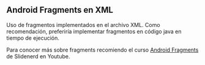 
Android Fragments en XML
---
Uso de fragmentos implementados en el archivo XML. Como recomendación, preferiría implementar fragmentos en código java en tiempo de ejecución. 

Para conocer más sobre fragments recomiendo el curso [Android Fragments](https://www.youtube.com/playlist?list=PLonJJ3BVjZW4lMlpHgL7UNQSGMERcDzHo) de Slidenerd en Youtube.

